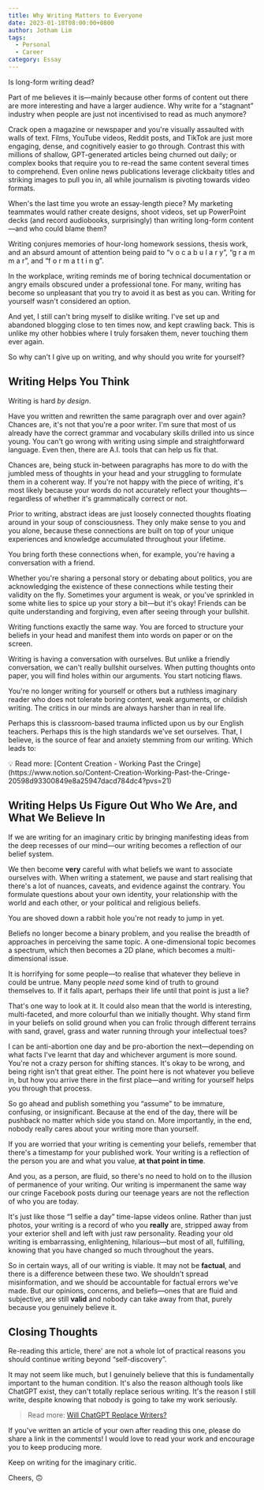 ```yaml
---
title: Why Writing Matters to Everyone
date: 2023-01-18T08:00:00+0800
author: Jotham Lim
tags:
  - Personal
  - Career
category: Essay
---
```


Is long-form writing dead?

Part of me believes it is—mainly because other forms of content out there are more interesting and have a larger audience. Why write for a “stagnant” industry when people are just not incentivised to read as much anymore?

Crack open a magazine or newspaper and you're visually assaulted with walls of text. Films, YouTube videos, Reddit posts, and TikTok are just more engaging, dense, and cognitively easier to go through. Contrast this with millions of shallow, GPT-generated articles being churned out daily; or complex books that require you to re-read the same content several times to comprehend. Even online news publications leverage clickbaity titles and striking images to pull you in, all while journalism is pivoting towards video formats.

When's the last time you wrote an essay-length piece? My marketing teammates would rather create designs, shoot videos, set up PowerPoint decks (and record audiobooks, surprisingly) than writing long-form content—and who could blame them?

Writing conjures memories of hour-long homework sessions, thesis work, and an absurd amount of attention being paid to “v o c a b u l a r y”, “g r a m m a r”, and “f o r m a t t i n g”.

In the workplace, writing reminds me of boring technical documentation or angry emails obscured under a professional tone. For many, writing has become so unpleasant that you try to avoid it as best as you can. Writing for yourself wasn't considered an option.

And yet, I still can't bring myself to dislike writing. I've set up and abandoned blogging close to ten times now, and kept crawling back. This is unlike my other hobbies where I truly forsaken them, never touching them ever again.

So why can't I give up on writing, and why should you write for yourself?

## Writing Helps You Think

Writing is hard _by design_.

Have you written and rewritten the same paragraph over and over again? Chances are, it's not that you're a poor writer. I'm sure that most of us already have the correct grammar and vocabulary skills drilled into us since young. You can't go wrong with writing using simple and straightforward language. Even then, there are A.I. tools that can help us fix that.

Chances are, being stuck in-between paragraphs has more to do with the jumbled mess of thoughts in your head and your struggling to formulate them in a coherent way. If you're not happy with the piece of writing, it's most likely because your words do not accurately reflect your thoughts—regardless of whether it's grammatically correct or not.

Prior to writing, abstract ideas are just loosely connected thoughts floating around in your soup of consciousness. They only make sense to you and you alone, because these connections are built on top of your unique experiences and knowledge accumulated throughout your lifetime.

You bring forth these connections when, for example, you're having a conversation with a friend.

Whether you're sharing a personal story or debating about politics, you are acknowledging the existence of these connections while testing their validity on the fly. Sometimes your argument is weak, or you've sprinkled in some white lies to spice up your story a bit—but it's okay! Friends can be quite understanding and forgiving, even after seeing through your bullshit.

Writing functions exactly the same way. You are forced to structure your beliefs in your head and manifest them into words on paper or on the screen.

Writing is having a conversation with ourselves. But unlike a friendly conversation, we can't really bullshit ourselves. When putting thoughts onto paper, you will find holes within our arguments. You start noticing flaws.

You're no longer writing for yourself or others but a ruthless imaginary reader who does not tolerate boring content, weak arguments, or childish writing. The critics in our minds are always harsher than in real life.

Perhaps this is classroom-based trauma inflicted upon us by our English teachers. Perhaps this is the high standards we've set ourselves. That, I believe, is the source of fear and anxiety stemming from our writing. Which leads to:

<aside> 💡 Read more: [Content Creation - Working Past the Cringe](https://www.notion.so/Content-Creation-Working-Past-the-Cringe-20598d93300849e8a25947dacd784dc4?pvs=21)

</aside>

## Writing Helps Us Figure Out Who We Are, and What We Believe In

If we are writing for an imaginary critic by bringing manifesting ideas from the deep recesses of our mind—our writing becomes a reflection of our belief system.

We then become **very** careful with what beliefs we want to associate ourselves with. When writing a statement, we pause and start realising that there's a lot of nuances, caveats, and evidence against the contrary. You formulate questions about your own identity, your relationship with the world and each other, or your political and religious beliefs.

You are shoved down a rabbit hole you're not ready to jump in yet.

Beliefs no longer become a binary problem, and you realise the breadth of approaches in perceiving the same topic. A one-dimensional topic becomes a spectrum, which then becomes a 2D plane, which becomes a multi-dimensional issue.

It is horrifying for some people—to realise that whatever they believe in could be untrue. Many people _need_ some kind of truth to ground themselves to. If it falls apart, perhaps their life until that point is just a lie?

That's one way to look at it. It could also mean that the world is interesting, multi-faceted, and more colourful than we initially thought. Why stand firm in your beliefs on solid ground when you can frolic through different terrains with sand, gravel, grass and water running through your intellectual toes?

I can be anti-abortion one day and be pro-abortion the next—depending on what facts I've learnt that day and whichever argument is more sound. You're not a crazy person for shifting stances. It's okay to be wrong, and being right isn't that great either. The point here is not whatever you believe in, but how you arrive there in the first place—and writing for yourself helps you through that process.

So go ahead and publish something you “assume” to be immature, confusing, or insignificant. Because at the end of the day, there will be pushback no matter which side you stand on. More importantly, in the end, nobody really cares about your writing more than yourself.

If you are worried that your writing is cementing your beliefs, remember that there's a timestamp for your published work. Your writing is a reflection of the person you are and what you value, **at that point in time**.

And you, as a person, are fluid, so there's no need to hold on to the illusion of permanence of your writing. Our writing is impermanent the same way our cringe Facebook posts during our teenage years are not the reflection of who you are today.

It's just like those “1 selfie a day” time-lapse videos online. Rather than just photos, your writing is a record of who you **really** are, stripped away from your exterior shell and left with just raw personality. Reading your old writing is embarrassing, enlightening, hilarious—but most of all, fulfilling, knowing that you have changed so much throughout the years.

So in certain ways, all of our writing is viable. It may not be **factual**, and there is a difference between these two. We shouldn't spread misinformation, and we should be accountable for factual errors we've made. But our opinions, concerns, and beliefs—ones that are fluid and subjective, are still **valid** and nobody can take away from that, purely because you genuinely believe it.

## Closing Thoughts

Re-reading this article, there' are not a whole lot of practical reasons you should continue writing beyond “self-discovery”.

It may not seem like much, but I genuinely believe that this is fundamentally important to the human condition. It's also the reason although tools like ChatGPT exist, they can't totally replace serious writing. It's the reason I still write, despite knowing that nobody is going to take my work seriously.

> Read more: [Will ChatGPT Replace Writers?](https://www.notion.so/Will-ChatGPT-Replace-Writers-24dd9eebc3bf4fe7a66cfc2e6c4b1ea3?pvs=21)

If you've written an article of your own after reading this one, please do share a link in the comments! I would love to read your work and encourage you to keep producing more.

Keep on writing for the imaginary critic.

Cheers, 🙃
